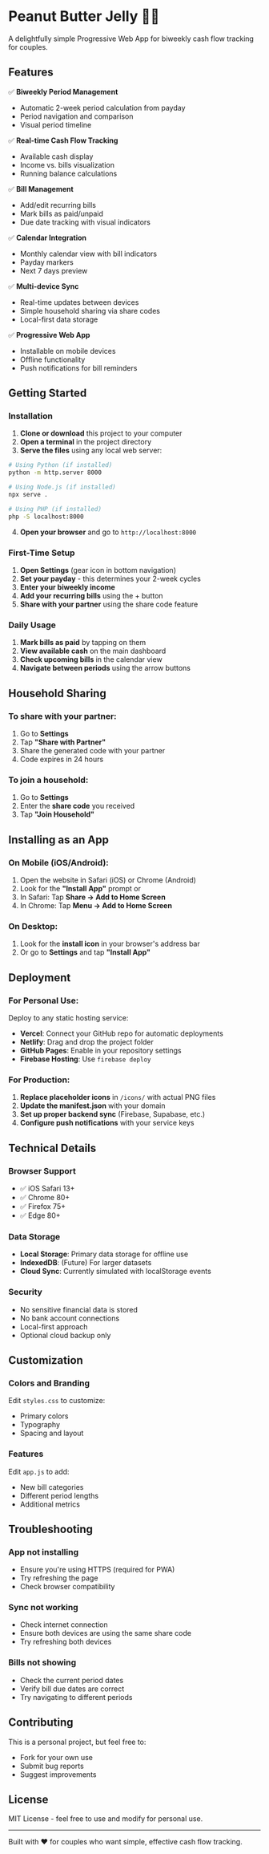 # Peanut Butter Jelly 🥜🍓

A delightfully simple Progressive Web App for biweekly cash flow tracking for couples.

## Features

✅ **Biweekly Period Management**
- Automatic 2-week period calculation from payday
- Period navigation and comparison
- Visual period timeline

✅ **Real-time Cash Flow Tracking**
- Available cash display
- Income vs. bills visualization
- Running balance calculations

✅ **Bill Management**
- Add/edit recurring bills
- Mark bills as paid/unpaid
- Due date tracking with visual indicators

✅ **Calendar Integration**
- Monthly calendar view with bill indicators
- Payday markers
- Next 7 days preview

✅ **Multi-device Sync**
- Real-time updates between devices
- Simple household sharing via share codes
- Local-first data storage

✅ **Progressive Web App**
- Installable on mobile devices
- Offline functionality
- Push notifications for bill reminders

## Getting Started

### Installation

1. **Clone or download** this project to your computer
2. **Open a terminal** in the project directory
3. **Serve the files** using any local web server:

```bash
# Using Python (if installed)
python -m http.server 8000

# Using Node.js (if installed)
npx serve .

# Using PHP (if installed)
php -S localhost:8000
```

4. **Open your browser** and go to `http://localhost:8000`

### First-Time Setup

1. **Open Settings** (gear icon in bottom navigation)
2. **Set your payday** - this determines your 2-week cycles
3. **Enter your biweekly income**
4. **Add your recurring bills** using the + button
5. **Share with your partner** using the share code feature

### Daily Usage

1. **Mark bills as paid** by tapping on them
2. **View available cash** on the main dashboard
3. **Check upcoming bills** in the calendar view
4. **Navigate between periods** using the arrow buttons

## Household Sharing

### To share with your partner:

1. Go to **Settings**
2. Tap **"Share with Partner"**
3. Share the generated code with your partner
4. Code expires in 24 hours

### To join a household:

1. Go to **Settings**
2. Enter the **share code** you received
3. Tap **"Join Household"**

## Installing as an App

### On Mobile (iOS/Android):

1. Open the website in Safari (iOS) or Chrome (Android)
2. Look for the **"Install App"** prompt or
3. In Safari: Tap **Share → Add to Home Screen**
4. In Chrome: Tap **Menu → Add to Home Screen**

### On Desktop:

1. Look for the **install icon** in your browser's address bar
2. Or go to **Settings** and tap **"Install App"**

## Deployment

### For Personal Use:

Deploy to any static hosting service:

- **Vercel**: Connect your GitHub repo for automatic deployments
- **Netlify**: Drag and drop the project folder
- **GitHub Pages**: Enable in your repository settings
- **Firebase Hosting**: Use `firebase deploy`

### For Production:

1. **Replace placeholder icons** in `/icons/` with actual PNG files
2. **Update the manifest.json** with your domain
3. **Set up proper backend sync** (Firebase, Supabase, etc.)
4. **Configure push notifications** with your service keys

## Technical Details

### Browser Support

- ✅ iOS Safari 13+
- ✅ Chrome 80+
- ✅ Firefox 75+
- ✅ Edge 80+

### Data Storage

- **Local Storage**: Primary data storage for offline use
- **IndexedDB**: (Future) For larger datasets
- **Cloud Sync**: Currently simulated with localStorage events

### Security

- No sensitive financial data is stored
- No bank account connections
- Local-first approach
- Optional cloud backup only

## Customization

### Colors and Branding

Edit `styles.css` to customize:
- Primary colors
- Typography
- Spacing and layout

### Features

Edit `app.js` to add:
- New bill categories
- Different period lengths
- Additional metrics

## Troubleshooting

### App not installing
- Ensure you're using HTTPS (required for PWA)
- Try refreshing the page
- Check browser compatibility

### Sync not working
- Check internet connection
- Ensure both devices are using the same share code
- Try refreshing both devices

### Bills not showing
- Check the current period dates
- Verify bill due dates are correct
- Try navigating to different periods

## Contributing

This is a personal project, but feel free to:
- Fork for your own use
- Submit bug reports
- Suggest improvements

## License

MIT License - feel free to use and modify for personal use.

---

Built with ❤️ for couples who want simple, effective cash flow tracking.